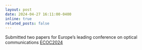 ```yaml
---
layout: post
date: 2024-04-27 16:11:00-0400
inline: true
related_posts: false
---
```


Submitted two papers for Europe’s leading conference on optical communications  <a href="https://www.ecoc2024.org/">ECOC2024</a>